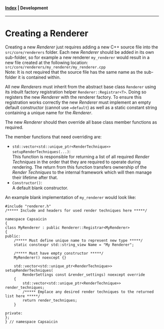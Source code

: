 #### [Index](../index.md) | Development

-----------------------

# Creating a Renderer

Creating a new *Renderer* just requires adding a new C++ source file into the `src/core/renderers` folder.
Each new *Renderer* should be added in its own sub-folder, so for example a new renderer `my_renderer` would result in a new file created at the following location:\
`src/core/renderers/my_renderer/my_renderer.cpp`\
Note: It is not required that the source file has the same name as the sub-folder it is contained within.

All new *Renderers* must inherit from the abstract base class `Renderer` using its inbuilt factory registration helper `Renderer::Registrar<T>`. Doing so registers the new *Renderer* with the renderer factory. To ensure this registration works correctly the new *Renderer* must implement an empty default constructor (cannot use `=default`) as well as a static constant string containing a unique name for the *Renderer*.

The new *Renderer* should then override all base class member functions as required.

The member functions that need overriding are:
- `std::vector<std::unique_ptr<RenderTechnique>> setupRenderTechniques(...)`:\
 This function is responsible for returning a list of all required *Render Techniques* in the order that they are required to operate during rendering. The return from this function transfers ownership of the *Render Techniques* to the internal framework which will then manage their lifetime after that.
- `Constructor()`:\
 A default blank constructor.

An example blank implementation of `my_renderer` would look like:
```
#include "renderer.h"
/***** Include and headers for used render techniques here *****/

namespace Capsaicin
{
class MyRenderer : public Renderer::Registrar<MyRenderer>
{
public:
	/***** Must define unique name to represent new type *****/
    static constexpr std::string_view Name = "My Renderer";

	/***** Must have empty constructor *****/
    MyRenderer() noexcept {}

    std::vector<std::unique_ptr<RenderTechnique>> setupRenderTechniques(
        RenderSettings const &render_settings) noexcept override
    {
        std::vector<std::unique_ptr<RenderTechnique>> render_techniques;
        /***** Emplace any desired render techniques to the returned list here *****/
        return render_techniques;
    }

private:
};
} // namespace Capsaicin

```